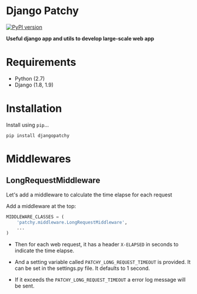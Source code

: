 # Django Patchy

[![PyPI version](https://badge.fury.io/py/djangopatchy.svg)](https://badge.fury.io/py/djangopatchy)

**Useful django app and utils to develop large-scale web app**

# Requirements

* Python (2.7)
* Django (1.8, 1.9)

# Installation

Install using `pip`...

    pip install djangopatchy

# Middlewares

## LongRequestMiddleware

Let's add a middleware to calculate the time elapse for each request

Add a middleware at the top:

```python
MIDDLEWARE_CLASSES = (
    'patchy.middleware.LongRequestMiddleware',
    ...
)
```

* Then for each web request, it has a header `X-ELAPSED` in seconds to indicate the time elapse. 

* And a setting variable called `PATCHY_LONG_REQUEST_TIMEOUT` is provided. It can be set in the settings.py file. It defaults to 1 second. 

* If it exceeds the `PATCHY_LONG_REQUEST_TIMEOUT` a error log message will be sent.
